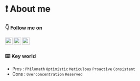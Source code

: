 # ❗️ About me

### 👇 Follow me on

<a href="mailto:wertypoiu@pusan.ac.kr"><img src="https://img.shields.io/badge/E―mail-EA4335.svg?&style=for-the-badge&logo=Gmail&logoColor=white" style="height: 1.5rem"/></a>
<a href="https://yuchanjeong.github.io/"><img src="https://img.shields.io/badge/Blog-181717.svg?&style=for-the-badge&logo=Github&logoColor=white" style="height: 1.5rem"/></a>
<a href="https://stackoverflow.com/users/16967930/yuchanjeong"><img src="https://img.shields.io/badge/Stack_Overflow-F58025.svg?&style=for-the-badge&logo=StackOverflow&logoColor=white" style="height: 1.5rem"/></a><br/>

### ⌨️ Key world 

- Pros : `Philomath` `Optimistic` `Meticulous` `Proactive` `Consistent`
- Cons : `Overconcentration` `Reserved`
